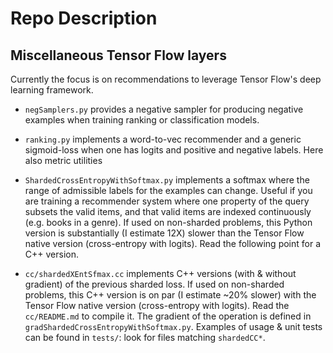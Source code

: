 # Repo Description

## Miscellaneous Tensor Flow layers
Currently the focus is on recommendations to leverage Tensor Flow's deep learning
framework.

* `negSamplers.py` provides a negative sampler for producing negative
examples when training ranking or classification models.

*  `ranking.py` implements a word-to-vec recommender and a
generic sigmoid-loss when one has logits and positive and negative labels.
Here also metric utilities

* `ShardedCrossEntropyWithSoftmax.py` implements a softmax where
the range of admissible labels for the examples can change. Useful
if you are training a recommender system where one
property of the query subsets the valid items, and that valid items
are indexed continuously (e.g. books in a genre). If used on non-sharded problems,
this Python version is substantially (I estimate 12X) slower than the Tensor Flow native
version (cross-entropy with logits). Read the following point for a C++ version.

* `cc/shardedXEntSfmax.cc` implements C++ versions (with & without gradient) of the
previous sharded loss. If used on non-sharded problems,
this C++ version is on par (I estimate ~20% slower) with the Tensor Flow native
version (cross-entropy with logits). Read the `cc/README.md` to compile it. The
gradient of the operation is defined in `gradShardedCrossEntropyWithSoftmax.py`. Examples
of usage & unit tests can be found in `tests/`: look for files matching `shardedCC*`.
